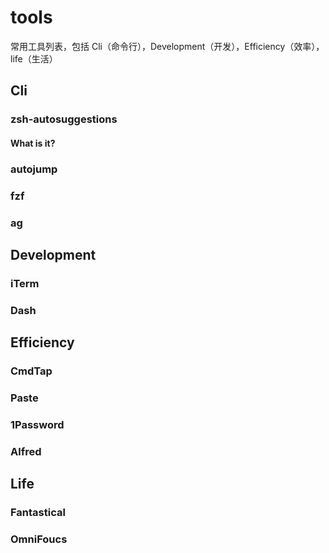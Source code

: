 # tools

常用工具列表，包括 Cli（命令行），Development（开发），Efficiency（效率），life（生活）

## Cli

### zsh-autosuggestions

#### What is it?


### autojump

### fzf

### ag

## Development

### iTerm

### Dash

## Efficiency

### CmdTap

### Paste

### 1Password

### Alfred

## Life

### Fantastical

### OmniFoucs
